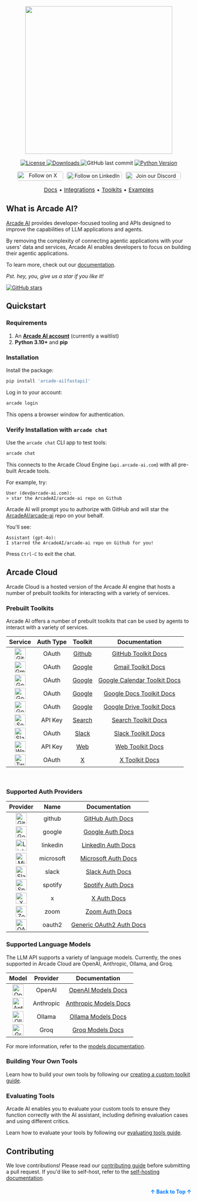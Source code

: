 <h3 align="center">
  <a name="readme-top"></a>
  <img
    src="https://docs.arcade-ai.com/images/logo/arcade-ai-logo.png"
    style="width: 400px;"
  >
</h3>
<div align="center">
    <a href="https://github.com/arcadeai/arcade-ai/blob/main/LICENSE">
  <img src="https://img.shields.io/badge/License-MIT-yellow.svg" alt="License">
</a>
    <a href="https://pepy.tech/project/arcade-ai">
  <img src="https://static.pepy.tech/badge/arcade-ai" alt="Downloads">
</a>
  <img src="https://img.shields.io/github/last-commit/ArcadeAI/arcade-ai" alt="GitHub last commit">
</a>
<a href="https://img.shields.io/pypi/pyversions/arcade-ai">
  <img src="https://img.shields.io/pypi/pyversions/arcade-ai" alt="Python Version">
</a>
</div>
<div>
  <p align="center" style="display: flex; justify-content: center; gap: 10px;">
    <a href="https://x.com/TryArcade">
      <img src="https://img.shields.io/badge/Follow%20on%20X-000000?style=for-the-badge&logo=x&logoColor=white" alt="Follow on X" style="width: 125px;height: 25px; padding-top: .8px; border-radius: 5px;" />
    </a>
    <a href="https://www.linkedin.com/company/arcade-ai" >
      <img src="https://img.shields.io/badge/Follow%20on%20LinkedIn-0077B5?style=for-the-badge&logo=linkedin&logoColor=white" alt="Follow on LinkedIn" style="width: 150px; padding-top: 1.5px;height: 22px; border-radius: 5px;" />
    </a>
    <a href="https://discord.com/invite/GUZEMpEZ9p">
      <img src="https://img.shields.io/badge/Join%20our%20Discord-5865F2?style=for-the-badge&logo=discord&logoColor=white" alt="Join our Discord" style="width: 150px; padding-top: 1.5px; height: 22px; border-radius: 5px;" />
    </a>
  </p>
</div>

<p align="center" style="display: flex; justify-content: center; gap: 5px; font-size: 15px;">
    <a href="https://docs.arcade-ai.com" target="_blank">Docs</a> •
    <a href="https://docs.arcade-ai.com/integrations" target="_blank">Integrations</a> •
    <a href="https://docs.arcade-ai.com/integrations/toolkits" target="_blank">Toolkits</a> •
    <a href="https://github.com/ArcadeAI/arcade-ai/tree/main/examples" target="_blank">Examples</a>

## What is Arcade AI?

[Arcade AI](https://arcade-ai.com?ref=github) provides developer-focused tooling and APIs designed to improve the capabilities of LLM applications and agents.

By removing the complexity of connecting agentic applications with your users' data and services, Arcade AI enables developers to focus on building their agentic applications.

To learn more, check out our [documentation](https://docs.arcade-ai.com).

_Pst. hey, you, give us a star if you like it!_

<a href="https://github.com/arcadeai/arcade-ai">
  <img src="https://img.shields.io/github/stars/arcadeai/arcade-ai.svg?style=social&label=Star&maxAge=2592000" alt="GitHub stars">
</a>

## Quickstart

### Requirements

1. An **[Arcade AI account](https://arcade-ai.typeform.com/early-access)** (currently a waitlist)
2. **Python 3.10+** and **pip**

### Installation

Install the package:

```bash
pip install 'arcade-ai[fastapi]'
```

Log in to your account:

```bash
arcade login
```

This opens a browser window for authentication.

### Verify Installation with `arcade chat`

Use the `arcade chat` CLI app to test tools:

```bash
arcade chat
```

This connects to the Arcade Cloud Engine (`api.arcade-ai.com`) with all pre-built Arcade tools.

For example, try:

```
User (dev@arcade-ai.com):
> star the ArcadeAI/arcade-ai repo on Github
```

Arcade AI will prompt you to authorize with GitHub and will star the [ArcadeAI/arcade-ai](https://github.com/ArcadeAI/arcade-ai) repo on your behalf.

You'll see:

```
Assistant (gpt-4o):
I starred the ArcadeAI/arcade-ai repo on Github for you!
```

Press `Ctrl-C` to exit the chat.

## Arcade Cloud

Arcade Cloud is a hosted version of the Arcade AI engine that hosts a number of prebuilt toolkits for interacting with a variety of services.

### Prebuilt Toolkits

Arcade AI offers a number of prebuilt toolkits that can be used by agents to interact with a variety of services.

<table>
  <thead>
    <tr>
      <th style="text-align: center;">Service</th>
      <th style="text-align: center;">Auth Type</th>
      <th style="text-align: center;">Toolkit</th>
      <th style="text-align: center;">Documentation</th>
    </tr>
  </thead>
  <tbody>
    <tr>
      <td style="text-align: center;"><img src="https://docs.arcade-ai.com/images/icons/github.png" alt="GitHub" width="30" /></td>
      <td style="text-align: center;">OAuth</td>
      <td style="text-align: center;"><a href="https://github.com/ArcadeAI/arcade-ai/tree/main/toolkits/github">Github</a></td>
      <td style="text-align: center;"><a href="https://docs.arcade-ai.com/integrations/github">GitHub Toolkit Docs</a></td>
    </tr>
    <tr>
      <td style="text-align: center;"><img src="https://docs.arcade-ai.com/images/icons/gmail.png" alt="Gmail" width="30" /></td>
      <td style="text-align: center;">OAuth</td>
      <td style="text-align: center;"><a href="https://github.com/ArcadeAI/arcade-ai/tree/main/toolkits/google/arcade_google/tools/gmail">Google</a></td>
      <td style="text-align: center;"><a href="https://docs.arcade-ai.com/integrations/toolkits/gmail">Gmail Toolkit Docs</a></td>
    </tr>
    <tr>
      <td style="text-align: center;"><img src="https://docs.arcade-ai.com/images/icons/google_calendar.png" alt="Google Calendar" width="30" /></td>
      <td style="text-align: center;">OAuth</td>
      <td style="text-align: center;"><a href="https://github.com/ArcadeAI/arcade-ai/tree/main/toolkits/google/arcade_google/tools/calendar">Google</a></td>
      <td style="text-align: center;"><a href="https://docs.arcade-ai.com/integrations/toolkits/google/calendar">Google Calendar Toolkit Docs</a></td>
    </tr>
    <tr>
      <td style="text-align: center;"><img src="https://docs.arcade-ai.com/images/icons/google_docs.png" alt="Google Docs" width="30" /></td>
      <td style="text-align: center;">OAuth</td>
      <td style="text-align: center;"><a href="https://github.com/ArcadeAI/arcade-ai/tree/main/toolkits/google/arcade_google/tools/docs">Google</a></td>
      <td style="text-align: center;"><a href="https://docs.arcade-ai.com/integrations/toolkits/google/docs">Google Docs Toolkit Docs</a></td>
    </tr>
    <tr>
      <td style="text-align: center;"><img src="https://docs.arcade-ai.com/images/icons/google_drive.png" alt="Google Drive" width="30" /></td>
      <td style="text-align: center;">OAuth</td>
      <td style="text-align: center;"><a href="https://github.com/ArcadeAI/arcade-ai/tree/main/toolkits/google/arcade_google/tools/drive">Google</a></td>
      <td style="text-align: center;"><a href="https://docs.arcade-ai.com/integrations/toolkits/google/drive">Google Drive Toolkit Docs</a></td>
    </tr>
    <tr>
      <td style="text-align: center;"><img src="https://docs.arcade-ai.com/images/icons/serpapi.png" alt="Search" width="30" /></td>
      <td style="text-align: center;">API Key</td>
      <td style="text-align: center;"><a href="https://github.com/ArcadeAI/arcade-ai/tree/main/toolkits/search">Search</a></td>
      <td style="text-align: center;"><a href="https://docs.arcade-ai.com/integrations/toolkits/search">Search Toolkit Docs</a></td>
    </tr>
    <tr>
      <td style="text-align: center;"><img src="https://docs.arcade-ai.com/images/icons/slack.png" alt="Slack" width="30" /></td>
      <td style="text-align: center;">OAuth</td>
      <td style="text-align: center;"><a href="https://github.com/ArcadeAI/arcade-ai/tree/main/toolkits/slack">Slack</a></td>
      <td style="text-align: center;"><a href="https://docs.arcade-ai.com/integrations/toolkits/slack">Slack Toolkit Docs</a></td>
    </tr>
    <tr>
      <td style="text-align: center;"><img src="https://docs.arcade-ai.com/images/icons/web.png" alt="Web" width="30" /></td>
      <td style="text-align: center;">API Key</td>
      <td style="text-align: center;"><a href="https://github.com/ArcadeAI/arcade-ai/tree/main/toolkits/web">Web</a></td>
      <td style="text-align: center;"><a href="https://docs.arcade-ai.com/integrations/toolkits/web">Web Toolkit Docs</a></td>
    </tr>
    <tr>
      <td style="text-align: center;"><img src="https://docs.arcade-ai.com/images/icons/twitter.png" alt="Twitter" width="30" /></td>
      <td style="text-align: center;">OAuth</td>
      <td style="text-align: center;"><a href="https://github.com/ArcadeAI/arcade-ai/tree/main/toolkits/x">X</a></td>
      <td style="text-align: center;"><a href="https://docs.arcade-ai.com/integrations/toolkits/X">X Toolkit Docs</a></td>
    </tr>
  </tbody>
</table>

<br>

### Supported Auth Providers

<table>
  <thead>
    <tr>
      <th style="text-align: center;">Provider</th>
      <th style="text-align: center;">Name</th>
      <th style="text-align: center;">Documentation</th>
    </tr>
  </thead>
  <tbody>
    <tr>
      <td style="text-align: center;"><img src="https://docs.arcade-ai.com/images/icons/github.png" alt="GitHub" width="30" /></td>
      <td style="text-align: center;">github</td>
      <td style="text-align: center;"><a href="https://docs.arcade-ai.com/integrations/auth/github">GitHub Auth Docs</a></td>
    </tr>
    <tr>
      <td style="text-align: center;"><img src="https://docs.arcade-ai.com/images/icons/google.png" alt="Google" width="30" /></td>
      <td style="text-align: center;">google</td>
      <td style="text-align: center;"><a href="https://docs.arcade-ai.com/integrations/auth/google">Google Auth Docs</a></td>
    </tr>
    <tr>
      <td style="text-align: center;"><img src="https://docs.arcade-ai.com/images/icons/linkedin.png" alt="LinkedIn" width="30" /></td>
      <td style="text-align: center;">linkedin</td>
      <td style="text-align: center;"><a href="https://docs.arcade-ai.com/integrations/auth/linkedin">LinkedIn Auth Docs</a></td>
    </tr>
    <tr>
      <td style="text-align: center;"><img src="https://docs.arcade-ai.com/images/icons/msft.png" alt="Microsoft" width="30" /></td>
      <td style="text-align: center;">microsoft</td>
      <td style="text-align: center;"><a href="https://docs.arcade-ai.com/integrations/auth/microsoft">Microsoft Auth Docs</a></td>
    </tr>
    <tr>
      <td style="text-align: center;"><img src="https://docs.arcade-ai.com/images/icons/slack.png" alt="Slack" width="30" /></td>
      <td style="text-align: center;">slack</td>
      <td style="text-align: center;"><a href="https://docs.arcade-ai.com/integrations/auth/slack">Slack Auth Docs</a></td>
    </tr>
    <tr>
      <td style="text-align: center;"><img src="https://docs.arcade-ai.com/images/icons/spotify.png" alt="Spotify" width="30" /></td>
      <td style="text-align: center;">spotify</td>
      <td style="text-align: center;"><a href="https://docs.arcade-ai.com/integrations/auth/spotify">Spotify Auth Docs</a></td>
    </tr>
    <tr>
      <td style="text-align: center;"><img src="https://docs.arcade-ai.com/images/icons/twitter.png" alt="X" width="30" /></td>
      <td style="text-align: center;">x</td>
      <td style="text-align: center;"><a href="https://docs.arcade-ai.com/integrations/auth/X">X Auth Docs</a></td>
    </tr>
    <tr>
      <td style="text-align: center;"><img src="https://docs.arcade-ai.com/images/icons/zoom.png" alt="Zoom" width="30" /></td>
      <td style="text-align: center;">zoom</td>
      <td style="text-align: center;"><a href="https://docs.arcade-ai.com/integrations/auth/zoom">Zoom Auth Docs</a></td>
    </tr>
    <tr>
      <td style="text-align: center;"><img src="https://docs.arcade-ai.com/images/icons/oauth2.png" alt="OAuth 2.0" width="30" /></td>
      <td style="text-align: center;">oauth2</td>
      <td style="text-align: center;"><a href="https://docs.arcade-ai.com/integrations/auth/oauth-2.0">Generic OAuth2 Auth Docs</a></td>
    </tr>
  </tbody>
</table>

### Supported Language Models

The LLM API supports a variety of language models. Currently, the ones supported in Arcade Cloud are OpenAI, Anthropic, Ollama, and Groq.

<table>
  <thead>
    <tr>
      <th style="text-align: center;">Model</th>
      <th style="text-align: center;">Provider</th>
      <th style="text-align: center;">Documentation</th>
    </tr>
  </thead>
  <tbody>
    <tr>
      <td style="text-align: center;">
        <img src="https://docs.arcade-ai.com/images/icons/openai.png" alt="OpenAI" width="30" height="30" />
      </td>
      <td style="text-align: center;">OpenAI</td>
      <td style="text-align: center;">
        <a href="https://docs.arcade-ai.com/integrations/models/openai">OpenAI Models Docs</a>
      </td>
    </tr>
    <tr>
      <td style="text-align: center;">
        <img src="https://docs.arcade-ai.com/images/icons/anthropic.png" alt="Anthropic" width="30" height="30" />
      </td>
      <td style="text-align: center;">Anthropic</td>
      <td style="text-align: center;">
        <a href="https://docs.arcade-ai.com/integrations/models/anthropic">Anthropic Models Docs</a>
      </td>
    </tr>
    <tr>
      <td style="text-align: center;">
        <img src="https://docs.arcade-ai.com/images/icons/ollama.png" alt="Ollama" width="30" height="30" />
      </td>
      <td style="text-align: center;">Ollama</td>
      <td style="text-align: center;">
        <a href="https://docs.arcade-ai.com/integrations/models/ollama">Ollama Models Docs</a>
      </td>
    </tr>
    <tr>
      <td style="text-align: center;">
        <img src="https://docs.arcade-ai.com/images/icons/groq.png" alt="Groq" width="30" height="30" />
      </td>
      <td style="text-align: center;">Groq</td>
      <td style="text-align: center;">
        <a href="https://docs.arcade-ai.com/integrations/models/groq">Groq Models Docs</a>
      </td>
    </tr>
  </tbody>
</table>

For more information, refer to the [models documentation](https://docs.arcade-ai.com/integrations/models/openai).

### Building Your Own Tools

Learn how to build your own tools by following our [creating a custom toolkit guide](https://docs.arcade-ai.com/tools/overview).

### Evaluating Tools

Arcade AI enables you to evaluate your custom tools to ensure they function correctly with the AI assistant, including defining evaluation cases and using different critics.

Learn how to evaluate your tools by following our [evaluating tools guide](https://docs.arcade-ai.com/home/evaluate-tools/create-an-evaluation-suite).

## Contributing

We love contributions! Please read our [contributing guide](CONTRIBUTING.md) before submitting a pull request. If you'd like to self-host, refer to the [self-hosting documentation](https://docs.arcade-ai.com/home/install/overview).

<p align="right" style="font-size: 14px; color: #555; margin-top: 20px;">
    <a href="#readme-top" style="text-decoration: none; color: #007bff; font-weight: bold;">
        ↑ Back to Top ↑
    </a>
</p>
